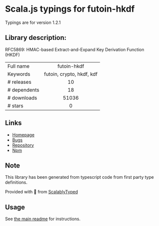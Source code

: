 
# Scala.js typings for futoin-hkdf

Typings are for version 1.2.1

## Library description:
RFC5869: HMAC-based Extract-and-Expand Key Derivation Function (HKDF)

|                    |                 |
| ------------------ | :-------------: |
| Full name          | futoin-hkdf |
| Keywords           | futoin, crypto, hkdf, kdf |
| # releases         | 10 |
| # dependents       | 18 |
| # downloads        | 51036 |
| # stars            | 0 |

## Links
- [Homepage](https://github.com/futoin/util-js-hkdf#readme)
- [Bugs](https://github.com/futoin/util-js-hkdf/issues)
- [Repository](https://github.com/futoin/util-js-hkdf)
- [Npm](https://www.npmjs.com/package/futoin-hkdf)
    


## Note
This library has been generated from typescript code from first party type definitions.

Provided with :purple_heart: from [ScalablyTyped](https://github.com/oyvindberg/ScalablyTyped)

## Usage
See [the main readme](../../readme.md) for instructions.



